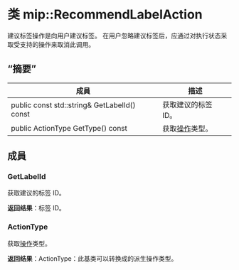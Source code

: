 # <a name="class-miprecommendlabelaction"></a>类 mip::RecommendLabelAction 
建议标签操作是向用户建议标签。 在用户忽略建议标签后，应通过对执行状态采取受支持的操作来取消此调用。
  
## <a name="summary"></a>“摘要”
 成員                        | 描述                                
--------------------------------|---------------------------------------------
 public const std::string& GetLabelId() const  |  获取建议的标签 ID。
 public ActionType GetType() const  |  获取[操作](class_mip_action.md)类型。
  
## <a name="members"></a>成員
  
### <a name="getlabelid"></a>GetLabelId
获取建议的标签 ID。

  
**返回结果**：标签 ID。
  
### <a name="actiontype"></a>ActionType
获取[操作](class_mip_action.md)类型。

  
**返回结果**：ActionType：此基类可以转换成的派生操作类型。